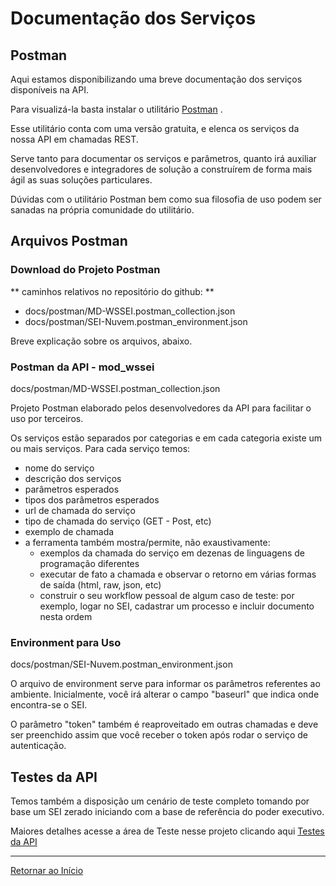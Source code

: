 # Documentação dos Serviços

## Postman

Aqui estamos disponibilizando uma breve documentação dos serviços disponíveis na API.

Para visualizá-la basta instalar o utilitário  [Postman](https://www.postman.com/) .

Esse utilitário conta com uma versão gratuita, e elenca os serviços da nossa API em chamadas REST. 

Serve tanto para documentar os serviços e parâmetros, quanto irá auxiliar desenvolvedores e integradores de solução a construírem de forma mais ágil as suas soluções particulares.

Dúvidas com o utilitário Postman bem como sua filosofia de uso podem ser sanadas na própria comunidade do utilitário.

## Arquivos Postman

### Download do Projeto Postman

** caminhos relativos no repositório do github: **

- docs/postman/MD-WSSEI.postman_collection.json
- docs/postman/SEI-Nuvem.postman_environment.json

Breve explicação sobre os arquivos, abaixo.

### Postman da API - mod_wssei

docs/postman/MD-WSSEI.postman_collection.json

Projeto Postman elaborado pelos desenvolvedores da API para facilitar o uso por terceiros.

Os serviços estão separados por categorias e em cada categoria existe um ou mais serviços. Para cada serviço temos:
- nome do serviço
- descrição dos serviços
- parâmetros esperados
- tipos dos parâmetros esperados
- url de chamada do serviço
- tipo de chamada do serviço (GET - Post, etc)
- exemplo de chamada
- a ferramenta também mostra/permite, não exaustivamente:
	- exemplos da chamada do serviço em dezenas de linguagens de programação diferentes
	- executar de fato a chamada e observar o retorno em várias formas de saída (html, raw, json, etc)
	- construir o seu workflow pessoal de algum caso de teste: por exemplo, logar no SEI, cadastrar um processo e incluir documento nesta ordem


### Environment para Uso

docs/postman/SEI-Nuvem.postman_environment.json

O arquivo de environment serve para informar os parâmetros referentes ao ambiente. Inicialmente, você irá alterar o campo "baseurl" que indica onde encontra-se o SEI. 

O parâmetro "token" também é reaproveitado em outras chamadas e deve ser preenchido assim que você receber o token após rodar o serviço de autenticação.


## Testes da API

Temos também a disposição um cenário de teste completo tomando por base um SEI zerado iniciando com a base de referência do poder executivo.

Maiores detalhes acesse a área de Teste nesse projeto clicando aqui [Testes da API](../testes/README.md)

---
[Retornar ao Início](../README.md)